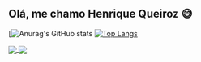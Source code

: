 ## Olá, me chamo Henrique Queiroz 😅

[![Anurag's GitHub stats](https://github-readme-stats.vercel.app/api?username=henriquequeiroz18&show_icons=true&theme=radical) [![Top Langs](https://github-readme-stats.vercel.app/api/top-langs/?username=anuraghazra&layout=compact)](https://github.com/anuraghazra/github-readme-stats)

<a href="https://github.com/anuraghazra/github-readme-stats">
  <img align="center" src="(https://github-readme-stats.vercel.app/api?username=henriquequeiroz18&show_icons=true&theme=radical)" />
</a>
<a href="https://github.com/anuraghazra/convoychat">
  <img align="center" src="https://github-readme-stats.vercel.app/api/pin/?username=anuraghazra&repo=convoychat" />
</a>
